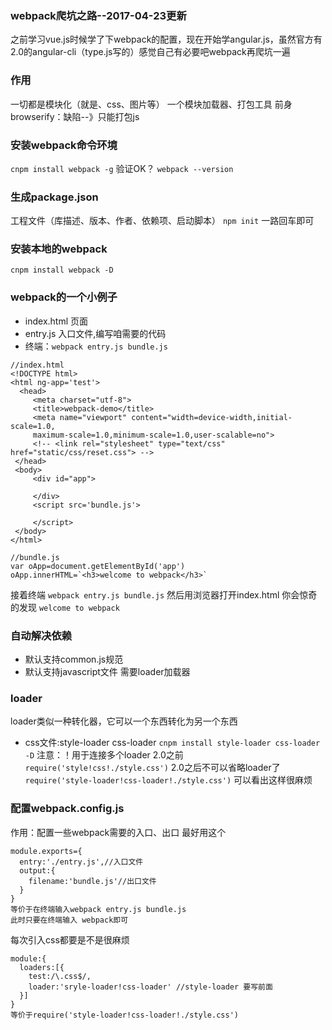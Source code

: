 ### webpack爬坑之路--2017-04-23更新
之前学习vue.js时候学了下webpack的配置，现在开始学angular.js，虽然官方有2.0的angular-cli（type.js写的）感觉自己有必要吧webpack再爬坑一遍
### 作用
一切都是模块化（就是、css、图片等）
一个模块加载器、打包工具
前身browserify：缺陷--》只能打包js
### 安装webpack命令环境
`cnpm install webpack -g`
验证OK？
`webpack --version`   
### 生成package.json
工程文件（库描述、版本、作者、依赖项、启动脚本）
`npm init` 一路回车即可
### 安装本地的webpack
`cnpm install webpack -D`
### webpack的一个小例子
-  index.html  页面
-  entry.js    入口文件,编写咱需要的代码  
-  终端：`webpack entry.js bundle.js`

```
//index.html
<!DOCTYPE html>
<html ng-app='test'>
  <head>
     <meta charset="utf-8">
     <title>webpack-demo</title>
     <meta name="viewport" content="width=device-width,initial-scale=1.0,
     maximum-scale=1.0,minimum-scale=1.0,user-scalable=no">
     <!-- <link rel="stylesheet" type="text/css" href="static/css/reset.css"> -->
 </head>
 <body>
     <div id="app">

     </div>
     <script src='bundle.js'>

     </script>
 </body>
</html>

```
```
//bundle.js
var oApp=document.getElementById('app')
oApp.innerHTML=`<h3>welcome to webpack</h3>`

```
接着终端 `webpack entry.js bundle.js`
然后用浏览器打开index.html 你会惊奇的发现 `welcome to webpack`
### 自动解决依赖
- 默认支持common.js规范
- 默认支持javascript文件
需要loader加载器
### loader
loader类似一种转化器，它可以一个东西转化为另一个东西
- css文件:style-loader css-loader  `cnpm install style-loader css-loader -D`
注意：！用于连接多个loader
2.0之前 `require('style!css!./style.css')`
2.0之后不可以省略loader了`require('style-loader!css-loader!./style.css')`
可以看出这样很麻烦
### 配置webpack.config.js
作用：配置一些webpack需要的入口、出口
最好用这个
```
module.exports={
  entry:'./entry.js',//入口文件
  output:{
    filename:'bundle.js'//出口文件
  }
}
等价于在终端输入webpack entry.js bundle.js
此时只要在终端输入 webpack即可

```
每次引入css都要是不是很麻烦
```
module:{
  loaders:[{
    test:/\.css$/,
    loader:'sryle-loader!css-loader' //style-loader 要写前面
  }]
}
等价于require('style-loader!css-loader!./style.css')
```
